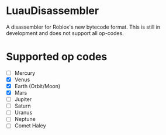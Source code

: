 # LuauDisassembler
A disassembler for Roblox's new bytecode format. This is still in development and does not support all op-codes.

# Supported op codes

- [ ] Mercury
- [x] Venus
- [x] Earth (Orbit/Moon)
- [x] Mars
- [ ] Jupiter
- [ ] Saturn
- [ ] Uranus
- [ ] Neptune
- [ ] Comet Haley
